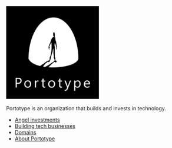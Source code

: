<img src="about/brand/logo-vertical-white-on-black.jpg" alt="portotype-logo" width="50%"/>  

Portotype is an organization that builds and invests in technology.

- [Angel investments](/angel/)  
- [Building tech businesses](/docs/)  
- [Domains](/domains/)  
- [About Portotype](/about)  

